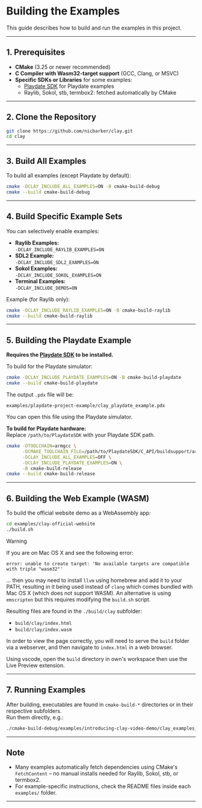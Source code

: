 # Building the Examples

This guide describes how to build and run the examples in this project.

---

## 1. Prerequisites

- **CMake** (3.25 or newer recommended)
- **C Compiler with Wasm32-target support** (GCC, Clang, or MSVC)
- **Specific SDKs or Libraries** for some examples:
    - [Playdate SDK](https://play.date/dev/) for Playdate examples
    - Raylib, Sokol, stb, termbox2: fetched automatically by CMake

---

## 2. Clone the Repository

```sh
git clone https://github.com/nicbarker/clay.git
cd clay
```

---

## 3. Build All Examples

To build all examples (except Playdate by default):

```sh
cmake -DCLAY_INCLUDE_ALL_EXAMPLES=ON -B cmake-build-debug
cmake --build cmake-build-debug
```

---

## 4. Build Specific Example Sets

You can selectively enable examples:

- **Raylib Examples:**  
  `-DCLAY_INCLUDE_RAYLIB_EXAMPLES=ON`
- **SDL2 Example:**  
  `-DCLAY_INCLUDE_SDL2_EXAMPLES=ON`
- **Sokol Examples:**  
  `-DCLAY_INCLUDE_SOKOL_EXAMPLES=ON`
- **Terminal Examples:**  
  `-DCLAY_INCLUDE_DEMOS=ON`

Example (for Raylib only):

```sh
cmake -DCLAY_INCLUDE_RAYLIB_EXAMPLES=ON -B cmake-build-raylib
cmake --build cmake-build-raylib
```

---

## 5. Building the Playdate Example

**Requires the [Playdate SDK](https://play.date/dev/) to be installed.**

To build for the Playdate simulator:

```sh
cmake -DCLAY_INCLUDE_PLAYDATE_EXAMPLES=ON -B cmake-build-playdate
cmake --build cmake-build-playdate
```

The output `.pdx` file will be:
```
examples/playdate-project-example/clay_playdate_example.pdx
```
You can open this file using the Playdate simulator.

**To build for Playdate hardware:**  
Replace `/path/to/PlaydateSDK` with your Playdate SDK path.

```sh
cmake -DTOOLCHAIN=armgcc \
      -DCMAKE_TOOLCHAIN_FILE=/path/to/PlaydateSDK/C_API/buildsupport/arm.cmake \
      -DCLAY_INCLUDE_ALL_EXAMPLES=OFF \
      -DCLAY_INCLUDE_PLAYDATE_EXAMPLES=ON \
      -B cmake-build-release
cmake --build cmake-build-release
```

---

## 6. Building the Web Example (WASM)

To build the official website demo as a WebAssembly app:

```sh
cd examples/clay-official-website
./build.sh
```

> [!WARNING]
> If you are on Mac OS X and see the following error:
> ```logs
> error: unable to create target: 'No available targets are compatible with triple "wasm32"'
> ```
> ... then you may need to install `llvm` using homebrew and add it to your PATH, resulting in it being used instead of `clang` which comes bundled with Mac OS X (which does not support WASM). An alternative is using `emscripten` but this requires modifying the `build.sh` script.

Resulting files are found in the `./build/clay` subfolder:
- `build/clay/index.html`
- `build/clay/index.wasm`

In order to view the page correctly, you will need to serve the `build` folder via a webserver, and then navigate to `index.html` in a web browser.

Using vscode, open the `build` directory in own's workspace then use the Live Preview extension.

---

## 7. Running Examples

After building, executables are found in `cmake-build-*` directories or in their respective subfolders.  
Run them directly, e.g.:

```sh
./cmake-build-debug/examples/introducing-clay-video-demo/clay_examples_introducing_clay_video_demo
```

---

## Note

- Many examples automatically fetch dependencies using CMake's `FetchContent` – no manual installs needed for Raylib, Sokol, stb, or termbox2.
- For example-specific instructions, check the README files inside each `examples/` folder.

---
